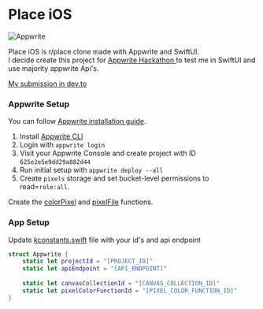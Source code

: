 # Place iOS
![Appwrite](https://user-images.githubusercontent.com/63467479/164336754-ffffb848-85ec-4229-a24f-36b1e0c294ca.svg)

Place iOS is r/place clone made with Appwrite and SwiftUI.  
I decide create this project for [Appwrite Hackathon ]([https://](https://dev.to/devteam/announcing-the-appwrite-hackathon-on-dev-1oc0)) to test me in SwiftUI and use majority appwrite Api's.

[My submission in dev.to]([https://](https://dev.to/chuiizeet/place-ios-rplace-canvas-clone-595a))

### Appwrite Setup

You can follow [Appwrite installation guide](https://appwrite.io/docs/installation).

1. Install [Appwrite CLI](https://appwrite.io/docs/command-line)
2. Login with `appwrite login`
3. Visit your Appwrite Console and create project with ID `625e2e5e9dd29a882d44`
4. Run initial setup with `appwrite deploy --all`
5. Create `pixels` storage and set bucket-level permissions to read=`role:all`.

Create the [colorPixel]([https://](https://github.com/chuiizeet/place-ios/tree/master/appwrite/colorPixel)) and [pixelFile]([https://](https://github.com/chuiizeet/place-ios/tree/master/appwrite/pixelFile)) functions.

### App Setup

Update [kconstants.swift](https://github.com/chuiizeet/place-ios/blob/master/reddit-place/Utils/kconstants.swift) file with your id's and api endpoint 

```swift
struct Appwrite {
    static let projectId = "[PROJECT_ID]"
    static let apiEndpoint = "[API_ENDPOINT]"
    
    static let canvasCollectionId = "[CANVAS_COLLECTION_ID]"
    static let pixelColorFunctionId = "[PIXEL_COLOR_FUNCTION_ID]"        
}
```